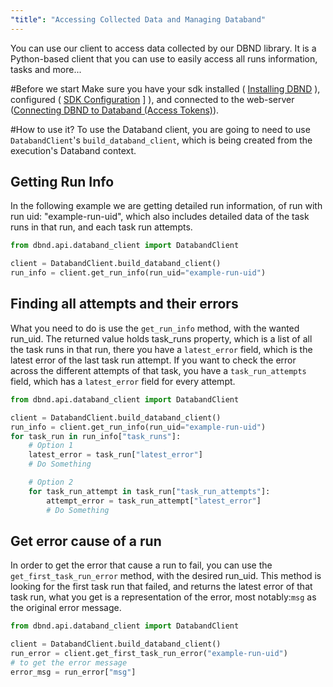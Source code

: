 ```yaml
---
"title": "Accessing Collected Data and Managing Databand"
---
```

You can use our client to access data collected by our DBND library.
It is a Python-based client that you can use to easily access all runs information, tasks and more...

#Before we start
Make sure you have your sdk installed ( [Installing DBND](doc:installing-dbnd)  ), configured ( [SDK Configuration](doc:dbnd-sdk-configuration) ] ), and connected to the web-server ([Connecting DBND to Databand (Access Tokens)](doc:access-token)).

#How to use it?
To use the Databand client, you are going to need to use `DatabandClient`'s `build_databand_client`, which is being created from the execution's Databand context.
## Getting Run Info
In the following example we are getting detailed run information, of run with run uid: "example-run-uid", which also includes detailed data of the task runs in that run, and each task run attempts.


<!-- noqa -->
```python
from dbnd.api.databand_client import DatabandClient

client = DatabandClient.build_databand_client()
run_info = client.get_run_info(run_uid="example-run-uid")
```

## Finding all attempts and their errors
What you need to do is use the `get_run_info` method, with the wanted run_uid.
The returned value holds task_runs property, which is a list of all the task runs in that run, there you have a `latest_error` field, which is the latest error of the last task run attempt. If you want to check the error across the different attempts of that task, you have a `task_run_attempts` field, which has a `latest_error` field for every attempt.


<!-- noqa -->
```python
from dbnd.api.databand_client import DatabandClient

client = DatabandClient.build_databand_client()
run_info = client.get_run_info(run_uid="example-run-uid")
for task_run in run_info["task_runs"]:
    # Option 1
    latest_error = task_run["latest_error"]
    # Do Something

    # Option 2
    for task_run_attempt in task_run["task_run_attempts"]:
        attempt_error = task_run_attempt["latest_error"]
        # Do Something
```

## Get error cause of a run
In order to get the error that cause a run to fail, you can use the `get_first_task_run_error` method, with the desired run_uid.
This method is looking for the first task run that failed, and returns the latest error of that task run, what you get is a representation of the error, most notably:`msg` as the original error message.


<!-- noqa -->
```python
from dbnd.api.databand_client import DatabandClient

client = DatabandClient.build_databand_client()
run_error = client.get_first_task_run_error("example-run-uid")
# to get the error message
error_msg = run_error["msg"]
```

